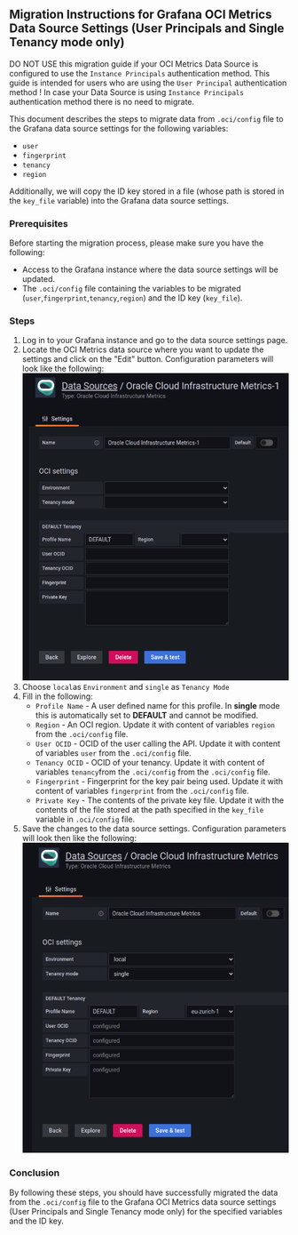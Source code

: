 ## Migration Instructions for Grafana OCI Metrics Data Source Settings (User Principals and Single Tenancy mode only)

DO NOT USE this migration guide if your OCI Metrics Data Source is configured to use the `Instance Principals` authentication method. This guide is intended for users who are using the `User Principal` authentication method ! In case your Data Source is using `Instance Principals` authentication method there is no need to migrate. 

This document describes the steps to migrate data from `.oci/config` file to the Grafana data source settings for the following variables:

* `user`
* `fingerprint`
* `tenancy`
* `region`

Additionally, we will copy the ID key stored in a file (whose path is stored in the `key_file` variable) into the Grafana data source settings.

### Prerequisites

Before starting the migration process, please make sure you have the following:

* Access to the Grafana instance where the data source settings will be updated.
* The `.oci/config` file containing the variables to be migrated (`user`,`fingerprint`,`tenancy`,`region`) and the ID key (`key_file`).

### Steps

1. Log in to your Grafana instance and go to the data source settings page.
2. Locate the OCI Metrics data source where you want to update the settings and click on the "Edit" button. Configuration parameters will look like the following:
![Datasource Empty](images/datasource_conf_empty.png)
3. Choose `local`as `Environment` and `single` as `Tenancy Mode`
4. Fill in the following:
   * `Profile Name` - A user defined name for this profile. In **single** mode this is automatically set to **DEFAULT** and cannot be modified.
   * `Region` - An OCI region. Update it with content of variables `region` from the `.oci/config` file.
   * `User OCID` - OCID of the user calling the API. Update it with content of variables `user` from the `.oci/config` file.
   * `Tenancy OCID` - OCID of your tenancy. Update it with content of variables `tenancy`from the `.oci/config` from the `.oci/config` file.
   * `Fingerprint` - Fingerprint for the key pair being used. Update it with content of variables `fingerprint` from the `.oci/config` file.
   * `Private Key` - The contents of the private key file. Update it with the contents of the file stored at the path specified in the `key_file` variable in `.oci/config` file.
5. Save the changes to the data source settings. Configuration parameters will look then like the following:
![Datasource Filled](images/datasource_conf_filled.png)


### Conclusion

By following these steps, you should have successfully migrated the data from the `.oci/config` file to the Grafana OCI Metrics data source settings (User Principals and Single Tenancy mode only) for the specified variables and the ID key.
